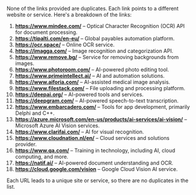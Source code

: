 None of the links provided are duplicates. Each link points to a different website or service. Here's a breakdown of the links:

1. **https://www.mindee.com/** – Optical Character Recognition (OCR) API for document processing.
2. **https://tipalti.com/en-eu/** – Global payables automation platform.
3. **https://ocr.space/** – Online OCR service.
4. **https://imagga.com/** – Image recognition and categorization API.
5. **https://www.remove.bg/** – Service for removing backgrounds from images.
6. **https://www.photoroom.com/** – AI-powered photo editing tool.
7. **https://www.primeintellect.ai/** – AI and automation solutions.
8. **https://www.aiforia.com/** – AI-assisted medical image analysis.
9. **https://www.filestack.com/** – File uploading and processing platform.
10. **https://deepai.org/** – AI-powered tools and services.
11. **https://deepgram.com/** – AI-powered speech-to-text transcription.
12. **https://www.embarcadero.com/** – Tools for app development, primarily Delphi and C++.
13. **https://azure.microsoft.com/en-us/products/ai-services/ai-vision/** – Microsoft Azure AI Vision services.
14. **https://www.clarifai.com/** – AI for visual recognition.
15. **https://www.cloudnation.nl/en/** – Cloud services and solutions provider.
16. **https://www.qa.com/** – Training in technology, including AI, cloud computing, and more.
17. **https://natif.ai/** – AI-powered document understanding and OCR.
18. **https://cloud.google.com/vision** – Google Cloud Vision AI service.

Each URL leads to a unique site or service, so there are no duplicates in the list.
